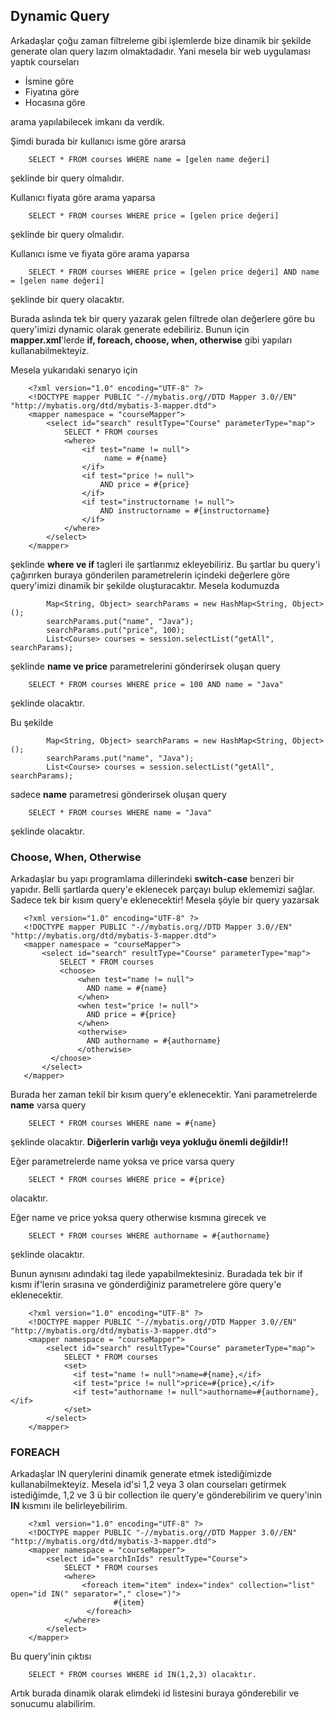 ## Dynamic Query

Arkadaşlar çoğu zaman filtreleme gibi işlemlerde bize dinamik bir şekilde generate olan query lazım olmaktadadır. Yani mesela bir web uygulaması yaptık courseları 

* İsmine göre
* Fiyatına göre
* Hocasına göre

arama yapılabilecek imkanı da verdik. 

Şimdi burada bir kullanıcı isme göre ararsa
```
    SELECT * FROM courses WHERE name = [gelen name değeri]
```    
şeklinde bir query olmalıdır. 

Kullanıcı fiyata göre arama yaparsa
```
    SELECT * FROM courses WHERE price = [gelen price değeri]
```    
şeklinde bir query olmalıdır. 

Kullanıcı isme ve fiyata göre arama yaparsa
```
    SELECT * FROM courses WHERE price = [gelen price değeri] AND name = [gelen name değeri]
```    
şeklinde bir query olacaktır.

Burada aslında tek bir query yazarak gelen filtrede olan değerlere göre bu query'imizi dynamic olarak generate edebiliriz. Bunun için **mapper.xml**'lerde **if, foreach, choose, when, otherwise** gibi yapıları kullanabilmekteyiz.

Mesela yukarıdaki senaryo için

```
    <?xml version="1.0" encoding="UTF-8" ?>
    <!DOCTYPE mapper PUBLIC "-//mybatis.org//DTD Mapper 3.0//EN" "http://mybatis.org/dtd/mybatis-3-mapper.dtd">
    <mapper namespace = "courseMapper">
    	<select id="search" resultType="Course" parameterType="map">
    		SELECT * FROM courses
    		<where>
                <if test="name != null">
                     name = #{name}
                </if>
                <if test="price != null">
                    AND price = #{price}
                </if>
                <if test="instructorname != null">
                    AND instructorname = #{instructorname}
                </if>
            </where>
    	</select>
    </mapper>
```

şeklinde **where ve if** tagleri ile şartlarımız ekleyebiliriz. Bu şartlar bu query'i çağırırken buraya gönderilen parametrelerin içindeki değerlere göre query'imizi dinamik bir şekilde oluşturacaktır. Mesela kodumuzda

```
        Map<String, Object> searchParams = new HashMap<String, Object>();
		searchParams.put("name", "Java");
		searchParams.put("price", 100);
        List<Course> courses = session.selectList("getAll", searchParams);
```

şeklinde **name ve price** parametrelerini gönderirsek oluşan query

```
    SELECT * FROM courses WHERE price = 100 AND name = "Java"
```    
şeklinde olacaktır.

Bu şekilde 

```
        Map<String, Object> searchParams = new HashMap<String, Object>();
		searchParams.put("name", "Java");
        List<Course> courses = session.selectList("getAll", searchParams);
```

sadece **name** parametresi gönderirsek oluşan query
```
    SELECT * FROM courses WHERE name = "Java"
``` 
şeklinde olacaktır.
 
### Choose, When, Otherwise
 
 Arkadaşlar bu yapı programlama dillerindeki **switch-case** benzeri bir yapıdır. Belli şartlarda query'e eklenecek parçayı bulup eklememizi sağlar. Sadece tek bir kısım query'e eklenecektir! Mesela şöyle bir query yazarsak
 
 ```
    <?xml version="1.0" encoding="UTF-8" ?>
    <!DOCTYPE mapper PUBLIC "-//mybatis.org//DTD Mapper 3.0//EN" "http://mybatis.org/dtd/mybatis-3-mapper.dtd">
    <mapper namespace = "courseMapper">
    	<select id="search" resultType="Course" parameterType="map">
    		SELECT * FROM courses
    		<choose>
                <when test="name != null">
                  AND name = #{name}
                </when>
                <when test="price != null">
                  AND price = #{price}
                </when>
                <otherwise>
                  AND authorname = #{authorname}
                </otherwise>
          </choose>
    	</select>
    </mapper>
```
Burada her zaman tekil bir kısım query'e eklenecektir. Yani parametrelerde **name** varsa query
```
    SELECT * FROM courses WHERE name = #{name}
```
şeklinde olacaktır. **Diğerlerin varlığı veya yokluğu önemli değildir!!**

Eğer parametrelerde name yoksa ve price varsa query
```
    SELECT * FROM courses WHERE price = #{price}
```
olacaktır.

Eğer name ve price yoksa query otherwise kısmına girecek ve
```
    SELECT * FROM courses WHERE authorname = #{authorname}
```
şeklinde olacaktır.

Bunun aynısını <set> adındaki tag ilede yapabilmektesiniz. Buradada tek bir if kısmı if'lerin sırasına ve gönderdiğiniz parametrelere göre query'e eklenecektir.

```
    <?xml version="1.0" encoding="UTF-8" ?>
    <!DOCTYPE mapper PUBLIC "-//mybatis.org//DTD Mapper 3.0//EN" "http://mybatis.org/dtd/mybatis-3-mapper.dtd">
    <mapper namespace = "courseMapper">
    	<select id="search" resultType="Course" parameterType="map">
    		SELECT * FROM courses
    		<set>
              <if test="name != null">name=#{name},</if>
              <if test="price != null">price=#{price},</if>
              <if test="authorname != null">authorname=#{authorname},</if>
            </set>
    	</select>
    </mapper>
```

### FOREACH

Arkadaşlar IN querylerini dinamik generate etmek istediğimizde <foreach> kullanabilmekteyiz. Mesela id'si 1,2 veya 3 olan courseları getirmek istediğimde, 1,2 ve 3 ü bir collection ile query'e gönderebilirim ve query'inin **IN** kısmını **<foreach>** ile belirleyebilirim.

```
    <?xml version="1.0" encoding="UTF-8" ?>
    <!DOCTYPE mapper PUBLIC "-//mybatis.org//DTD Mapper 3.0//EN" "http://mybatis.org/dtd/mybatis-3-mapper.dtd">
    <mapper namespace = "courseMapper">
    	<select id="searchInIds" resultType="Course">
    		SELECT * FROM courses
    		<where>
    	   		<foreach item="item" index="index" collection="list" open="id IN(" separator="," close=")">
    	               #{item}
    	         </foreach>
            </where>
    	</select>
    </mapper>
```

Bu query'inin çıktısı
```
    SELECT * FROM courses WHERE id IN(1,2,3) olacaktır.
```

Artık burada dinamik olarak elimdeki id listesini buraya gönderebilir ve sonucumu alabilirim.

 
 









